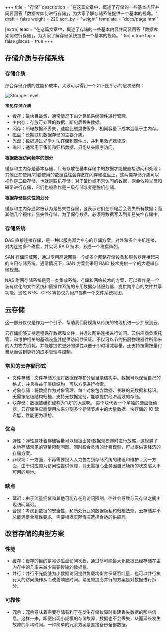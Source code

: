 +++
title = "存储"
description = "在这篇文章中，概述了存储的一些基本内容并简要回答「数据库如何进行存储」，为大家了解存储系统提供一个基本的视角。"
draft = false
weight = 220
sort_by = "weight"
template = "docs/page.html"

[extra]
lead = "在这篇文章中，概述了存储的一些基本内容并简要回答「数据库如何进行存储」，为大家了解存储系统提供一个基本的视角。"
toc = true
top = false
giscus = true
+++

## 存储介质与存储系统

### 存储介质

综合存储介质的性能和成本，大致可以得到一个如下图所示的层次结构：

![Storage Level](https://psiace.github.io/databend-internals/the-basics/storage/01-storage-level.png)

**常见存储介质**

- 缓存：最快且最贵，通常情况下由计算机系统硬件进行管理。
- 主内存：存放可处理的数据，断电后丢失数据。
- 闪存：断电数据不丢失，速度比磁盘快很多，相同容量下成本远低于主内存。
- 磁盘：长期联机数据存储的主要介质。
- 光盘：数据通过光学方法存储到器件上，并利用激光器读取。
- 磁带：通常用于备份和归档数据，只能从头顺序访问。

**根据数据访问频率的划分**

缓存和主内存是基本存储，只有存放在基本存储中的数据才能被直接访问和处理；其他正在使用/将要使用的数据往往会存放在闪存和磁盘上，这两类存储介质可以视作是二级存储，也就是联机存储；对于备份或不常访问的数据，则会依赖光盘和磁带进行存储，它们也被称作是三级存储或者是脱机存储。

**根据存储易失性的划分**

缓存和主内存通常被认为是易失性存储，这表示它们在断电后会丢失所有数据；而其他几个视作非易失性存储。为了保存数据，必须将数据写入到非易失性存储中。

### 存储系统

DAS 直接连接存储，是一种以服务器为中心的存储方案，对外和多个主机连接，对内连接多个磁盘，并实现 RAID 技术，形成一个磁盘阵列。

SAN 存储区域网，通过专用高速网将一个或多个网络存储设备和服务器连接起来的专用存储系统。通常情况下，SAN 方案会采用 RAID 技术提供一个的大逻辑存储视图。

NAS 附网存储系统是另一类集成系统、存储和网络技术的方案，可以看作是一个装有优化的文件系统和瘦操作系统的专用数据存储服务器，提供跨平台的文件共享功能。通过 NFS、CIFS 等协议为用户提供一个文件系统视图。

## 云存储

这一部分仅仅是作为一个引子，帮助我们将视角从传统的物理机进一步扩展到云。

云存储能够支持远程保存数据和文件，并通过网络连接进行访问。云供应商负责托管、和维护相关的基础设施并提供访问性保证。不仅可以节约拓展物理器件所带来的人力物力消耗，并能够提供更好的弹性以便于即时增减容量，还支持按需按量付费从而做到更好的成本管理与控制。

### 常见的云存储形式

- 文件存储：文件存储方法将数据保存在分层目录结构中。数据可以保留自己的格式，并且得益于层级结构，可以方便进行检索。
- 对象存储：将数据作为对象管理，每个对象包含数据、关联的元数据和标识。无需按层级结构归档，支持元数据定制，能够提供经济高效的存储。
- 块存储：数据被组织成称为“块”的大型卷。 每个块代表一个单独的硬盘驱动器。云存储供应商使用块来分割多个存储节点中的大量数据。块存储的 IO 延迟低，性能更为理想。

### 优点

- 弹性：弹性意味着存储容量可以根据业务/数据规模即时进行放缩，这规避了本地存储常见的容量限制问题。同时结合灵活的计费模型，可以提供更经济的存储方案。
- 非现场：一方面，不再需要投入人力物力到存储系统的建设和维护；另一方面，由于供应商为访问性提供保障，则无需担心业务因自己场所的状态陷入不可用的境地。

### 缺点

- 延迟：由于流量拥堵和其他可能存在的访问限制，往往会导致与云存储之间出现访问延迟。
- 合规：考虑到数据的安全性，和所处行业的数据隐私和归档法规，云存储并不总能满足合规性要求，需要根据实际情况选择合适的供应商。

## 改善存储的典型方案

### 性能

- 缓存：缓存的目的是减少磁盘访问次数，通过尽可能最大化数据已经存储在主内存中的几率来减少需要传输的数据量。
- 并行：并行不光能够为小数据访问提供负载均衡并保证吞吐量，也可以并行执行大的访问操作从而改善响应时间。常见的提高并行的方案是对数据进行拆分。

### 可靠性

- 冗余：冗余意味着需要存储有利于在发生存储故障时重建丢失数据的那些信息。这样一来，即便出现小规模的存储故障，数据也不会丢失，从而延长发生故障的平均时间。一种简单的冗余方案是直接备份全部数据。
